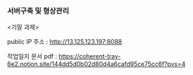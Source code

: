 ### 서버구축 및 형상관리

<기말 과제>

public IP 주소 : http://13.125.123.197:8088

작업일지 문서 pdf : https://coherent-tray-6e2.notion.site/144dd5d0b02d80d4a6cafd95ce75cc6f?pvs=4
